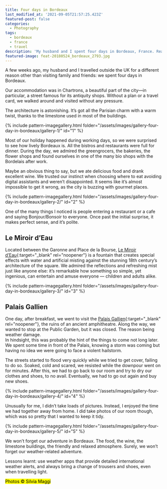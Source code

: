 ```yaml
---
title: Four days in Bordeaux
last_modified_at: '2021-09-05T21:57:25.423Z'
featured-post: false
categories:
  - Photography
tags:
  - bordeaux
  - france
  - travel
description: 'My husband and I spent four days in Bordeaux, France. Read about what we saw and did, and look at the photos I took in this beautiful city.'
featured-image: feat-20180524_bordeaux_2793.jpg
---
```

<p class="lead">A few weeks ago, my husband and I travelled outside the UK for a different reason other than visiting family and friends: we spent four days in Bordeaux.</p>

<!--more-->

Our accommodation was in Chartrons, a beautiful part of the city—in particular, a street famous for its antiquity shops. Without a plan or a travel card, we walked around and visited without any pressure.

The architecture is astonishing. It’s got all the Parisian charm with a warm twist, thanks to the limestone used in most of the buildings.

{% include pattern-imagegallery.html folder="/assets/images/gallery-four-day-in-bordeaux/gallery-1/" id="1" %}

Most of our holiday happened during working days, so we were surprised to see how lively Bordeaux is. All the bistros and restaurants were full for dinner. During the day, we admired the greengrocers, the bakeries, the flower shops and found ourselves in one of the many bio shops with the Bordelais after work.

Maybe an obvious thing to say, but we ate delicious food and drank excellent wine. We trusted our instinct when choosing where to eat avoiding digital assistants and weren’t disappointed. It seems like it’s almost impossible to get it wrong, as the city is buzzing with gourmet places.

{% include pattern-imagegallery.html folder="/assets/images/gallery-four-day-in-bordeaux/gallery-2/" id="2" %}

One of the many things I noticed is people entering a restaurant or a cafe and saying Bonjour/Bonsoir to everyone. Once past the initial surprise, it makes perfect sense, and it’s polite.

## Le Miroir d’Eau

Located between the Garonne and Place de la Bourse, [Le Miroir d’Eau](https://youtu.be/0s8RIkpMf8Q){:target="_blank" rel="noopener"} is a fountain that creates special effects with water and artificial misting against the stunning 18th century’s architecture of the square. We admired the reflections and refreshing mist just like anyone else: it’s remarkable how something so simple, yet ingenious, can entertain and amuse everyone — children and adults alike.

{% include pattern-imagegallery.html folder="/assets/images/gallery-four-day-in-bordeaux/gallery-3/" id="3" %}

## Palais Gallien

One day, after breakfast, we went to visit the [Palais Gallien](https://archaeology-travel.com/france/bordeaux-roman-amphitheatre/){:target="_blank" rel="noopener"}, the ruins of an ancient amphitheatre. Along the way, we wanted to stop at the Public Garden, but it was closed. The reason being weather damage.  
In hindsight, this was probably the hint of the things to come not long later. We spent some time in front of the Palais, knowing a storm was coming but having no idea we were going to face a violent hailstorm.

The streets started to flood very quickly while we tried to get cover, failing to do so. Soaked, cold and scared, we resisted while the downpour went on for minutes. After this, we had to go back to our room and try to dry our clothes and shoes, to no avail. Eventually, we had to go out again and buy new shoes.

{% include pattern-imagegallery.html folder="/assets/images/gallery-four-day-in-bordeaux/gallery-4/" id="4" %}

Unusually for me, I didn’t take loads of pictures. Instead, I enjoyed the time we had together away from home. I did take photos of our room though, which was so pretty that I wanted to keep it tidy.

{% include pattern-imagegallery.html folder="/assets/images/gallery-four-day-in-bordeaux/gallery-5/" id="5" %}

We won’t forget our adventure in Bordeaux. The food, the wine, the limestone buildings, the friendly and relaxed atmosphere. Surely, we won’t forget our weather-related adventure.

Lessons learnt: use weather apps that provide detailed international weather alerts, and always bring a change of trousers and shoes, even when travelling light.

<p class="detached"><mark class="smd-highlight small">Photos &copy; Silvia Maggi</mark></p>
